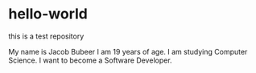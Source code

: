 # hello-world
this is a test repository

My name is Jacob Bubeer
I am 19 years of age.
I am studying Computer Science.
I want to become a Software Developer.
